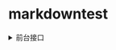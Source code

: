 # markdowntest

<details>
  <summary>前台接口</summary>
  
  **所有前台接口的`headers`中`Cookie(SMM_auth_token)`和`X-API-KEY`表示登录token  
`SMM_auth_token`为pc端使用  
`X-API-KEY`为移动端或小程序使用**

<details>
<summary>行业</summary>
  

   * [查询所有启用的行业列表](#industry.enable.list)
    
</details>

</details>
